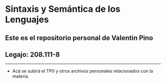 # Sintaxis y Semántica de los Lenguajes
## **Este es el repositorio personal de Valentin Pino**
## Legajo: 208.111-8
___
- Acá se subirá el TP0 y otros archivos personales relacionados con la materia.
